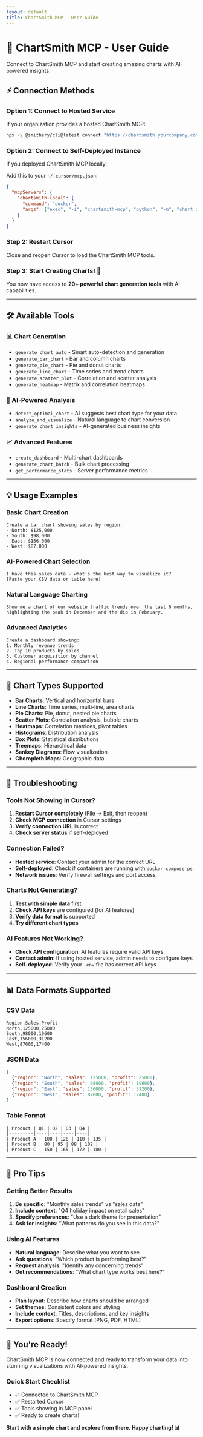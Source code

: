 ```yaml
---
layout: default
title: ChartSmith MCP - User Guide
---
```


# 🎯 ChartSmith MCP - User Guide

Connect to ChartSmith MCP and start creating amazing charts with AI-powered insights.

## ⚡ Connection Methods

### Option 1: Connect to Hosted Service
If your organization provides a hosted ChartSmith MCP:

```bash
npx -y @smithery/cli@latest connect "https://chartsmith.yourcompany.com/mcp"
```

### Option 2: Connect to Self-Deployed Instance
If you deployed ChartSmith MCP locally:

Add this to your `~/.cursor/mcp.json`:
```json
{
  "mcpServers": {
    "chartsmith-local": {
      "command": "docker",
      "args": ["exec", "-i", "chartsmith-mcp", "python", "-m", "chart_genius_mcp", "--transport", "stdio"]
    }
  }
}
```

### Step 2: Restart Cursor
Close and reopen Cursor to load the ChartSmith MCP tools.

### Step 3: Start Creating Charts! 🎉
You now have access to **20+ powerful chart generation tools** with AI capabilities.

---

## 🛠️ Available Tools

### **📊 Chart Generation**
- `generate_chart_auto` - Smart auto-detection and generation
- `generate_bar_chart` - Bar and column charts  
- `generate_pie_chart` - Pie and donut charts
- `generate_line_chart` - Time series and trend charts
- `generate_scatter_plot` - Correlation and scatter analysis
- `generate_heatmap` - Matrix and correlation heatmaps

### **🧠 AI-Powered Analysis** 
- `detect_optimal_chart` - AI suggests best chart type for your data
- `analyze_and_visualize` - Natural language to chart conversion
- `generate_chart_insights` - AI-generated business insights

### **📈 Advanced Features**
- `create_dashboard` - Multi-chart dashboards
- `generate_chart_batch` - Bulk chart processing
- `get_performance_stats` - Server performance metrics

---

## 💡 Usage Examples

### Basic Chart Creation
```
Create a bar chart showing sales by region:
- North: $125,000
- South: $98,000  
- East: $156,000
- West: $87,000
```

### AI-Powered Chart Selection
```
I have this sales data - what's the best way to visualize it?
[Paste your CSV data or table here]
```

### Natural Language Charting
```
Show me a chart of our website traffic trends over the last 6 months, 
highlighting the peak in December and the dip in February.
```

### Advanced Analytics
```
Create a dashboard showing:
1. Monthly revenue trends
2. Top 10 products by sales  
3. Customer acquisition by channel
4. Regional performance comparison
```

---

## 🎨 Chart Types Supported

- **Bar Charts**: Vertical and horizontal bars
- **Line Charts**: Time series, multi-line, area charts
- **Pie Charts**: Pie, donut, nested pie charts
- **Scatter Plots**: Correlation analysis, bubble charts
- **Heatmaps**: Correlation matrices, pivot tables
- **Histograms**: Distribution analysis
- **Box Plots**: Statistical distributions
- **Treemaps**: Hierarchical data
- **Sankey Diagrams**: Flow visualization
- **Choropleth Maps**: Geographic data

---

## 🔧 Troubleshooting

### Tools Not Showing in Cursor?
1. **Restart Cursor completely** (File → Exit, then reopen)
2. **Check MCP connection** in Cursor settings
3. **Verify connection URL** is correct
4. **Check server status** if self-deployed

### Connection Failed?
- **Hosted service**: Contact your admin for the correct URL
- **Self-deployed**: Check if containers are running with `docker-compose ps`
- **Network issues**: Verify firewall settings and port access

### Charts Not Generating?
1. **Test with simple data** first
2. **Check API keys** are configured (for AI features)
3. **Verify data format** is supported
4. **Try different chart types**

### AI Features Not Working?
- **Check API configuration**: AI features require valid API keys
- **Contact admin**: If using hosted service, admin needs to configure keys
- **Self-deployed**: Verify your `.env` file has correct API keys

---

## 📊 Data Formats Supported

### CSV Data
```csv
Region,Sales,Profit
North,125000,25000
South,98000,19600
East,156000,31200
West,87000,17400
```

### JSON Data
```json
[
  {"region": "North", "sales": 125000, "profit": 25000},
  {"region": "South", "sales": 98000, "profit": 19600},
  {"region": "East", "sales": 156000, "profit": 31200},
  {"region": "West", "sales": 87000, "profit": 17400}
]
```

### Table Format
```
| Product | Q1 | Q2 | Q3 | Q4 |
|---------|----|----|----|----|
| Product A | 100 | 120 | 110 | 135 |
| Product B | 80 | 95 | 88 | 102 |
| Product C | 150 | 165 | 172 | 180 |
```

---

## 🚀 Pro Tips

### Getting Better Results
1. **Be specific**: "Monthly sales trends" vs "sales data"
2. **Include context**: "Q4 holiday impact on retail sales"
3. **Specify preferences**: "Use a dark theme for presentation"
4. **Ask for insights**: "What patterns do you see in this data?"

### Using AI Features
- **Natural language**: Describe what you want to see
- **Ask questions**: "Which product is performing best?"
- **Request analysis**: "Identify any concerning trends"
- **Get recommendations**: "What chart type works best here?"

### Dashboard Creation
- **Plan layout**: Describe how charts should be arranged
- **Set themes**: Consistent colors and styling
- **Include context**: Titles, descriptions, and key insights
- **Export options**: Specify format (PNG, PDF, HTML)

---

## 🎉 You're Ready!

ChartSmith MCP is now connected and ready to transform your data into stunning visualizations with AI-powered insights.

### Quick Start Checklist
- ✅ Connected to ChartSmith MCP
- ✅ Restarted Cursor
- ✅ Tools showing in MCP panel
- ✅ Ready to create charts!

**Start with a simple chart and explore from there. Happy charting! 📊** 